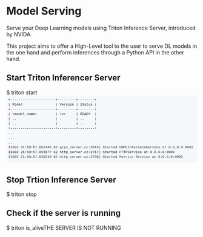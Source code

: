 # Model Serving

Serve your Deep Learning models using Triton Inference Server, introduced by NVIDA. 

This project aims to offer a High-Level tool to the user to serve DL models in the one hand and perform inferences through a Python API in the other hand. 

## Start Triton Inferencer Server


$ triton start
![model_ready.png](./img/model_ready.png)

## Stop Trtion Inference Server
$ triton stop
## Check if the server is running 

$ triton is_aliveTHE SERVER IS NOT RUNNING

